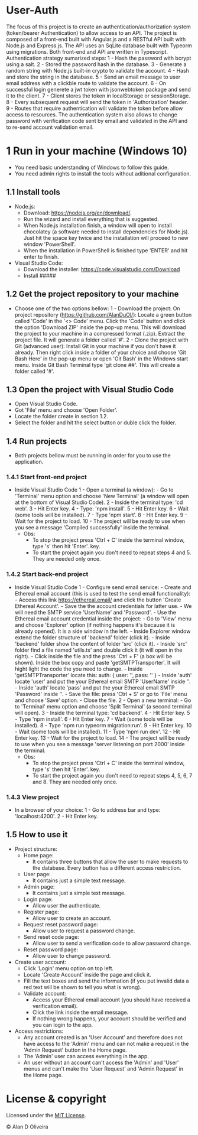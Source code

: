 # User-Auth
The focus of this project is to create an authentication/authorization system (token/bearer Authentication) to allow access to an API. The project is composed of a front-end built with Angular.js and a RESTful API built with Node.js and Express.js. The API uses an SqLite database built with Typeorm using migrations. Both front-end and API are written in Typescript.
Authentication strategy sumarized steps:
	1 - Hash the password with bcrypt using a salt.
	2 - Stored the password hash in the database.
	3 - Generate a random string with Node.js built-in crypto to validate the account.
	4 - Hash and store the string in the database.
	5 - Send an email message to user email address with a clickble route to validate the account.
	6 - On successful login generete a jwt token with jsonwebtoken package and send it to the client.
	7 - Client stores the token in localStorage or sessionStorage.
	8 - Every subsequent request will send the token in 'Authorization' header.
	9 - Routes that require authentication will validate the token before allow access to resources.
The authentication system also allows to change password with verification code sent by email and validated in the API and to 
re-send account validation email.

# 1 Run in your machine (Windows 10)
 - You need basic understanding of Windows to follow this guide.
 - You need admin rights to install the tools without aditional configuration.

## 1.1 Install tools
 - Node.js:
	- Download: https://nodejs.org/en/download/.
	- Run the wizard and install everything that is suggested.
	- When Node.js installation finish, a window will open to install chocolatey (a software needed to install dependencies for Node.js). Just hit the space key twice and the installation will proceed to new window 'PowerShell'.
	- When the installation in PowerShell is finished type 'ENTER' and hit enter to finish.
 - Visual Studio Code:
	- Download the installer: https://code.visualstudio.com/Download
	- Install #####

## 1.2 Get the project repository to your machine
 - Choose one of the two options bellow:
	1 - Download the project:
On project repository (https://github.com/AlanDuOl/):
Locate a green button called 'Code' in the '<> Code' menu. Click the 'Code' button and click the option 'Download ZIP' inside the pop-up menu. This will download the project to your machine in a compressed format (.zip). Extract the project file. It will generate a folder called '#'.
	2 - Clone the project with Git (advanced user):
Install Git in your machine if you don't have it already. Then right click inside a folder of your choice and choose 'Git Bash Here' in the pop-up menu or open 'Git Bash' in the Windows start menu. Inside Git Bash Terminal type 'git clone ##'. This will create a folder called '#'.

## 1.3 Open the project with Visual Studio Code
 - Open Visual Studio Code.
 - Got 'File' menu and choose 'Open Folder'.
 - Locate the folder create in section 1.2.
 - Select the folder and hit the select button or duble click the folder.

## 1.4 Run projects
- Both projects bellow must be running in order for you to use the application.

### 1.4.1 Start front-end project
 - Inside Visual Studio Code
	1 - Open a terminal (a window):
		- Go to 'Terminal' menu option and choose 'New Terminal' (a window will open at the bottom of Visual Studio Code).
	2 - Inside the terminal type: 'cd web'.
	3 - Hit Enter key.
	4 - Type: 'npm install'.
	5 - Hit Enter key.
	6 - Wait (some tools will be installed).
	7 - Type 'npm start'.
	8 - Hit Enter key.
	9 - Wait for the project to load.
	10 - The project will be ready to use when you see a message 'Compiled successfully' inside the terminal.
	- Obs:
		- To stop the project press 'Ctrl + C' inside the terminal window, type 's' then hit 'Enter'. key.
		- To start the project again you don't need to repeat steps 4 and 5. They are needed only once.

### 1.4.2 Start back-end project
 - Inside Visual Studio Code
 	1 - Configure send email service:
		- Create and Ethereal email account (this is used to test the send email functionality):
			- Access this link https://ethereal.email/ and click the button 'Create Ethereal Account'.
			- Save the the account credentials for latter use.
			- We will need the SMTP service 'UserName' and 'Password'.
		- Use the Ethereal email account credential inside the project:
			- Go to 'View' menu and choose 'Explorer' option (if nothing happens it's because it is already opened). It is a side window in the left.
			- Inside Explorer window extend the folder structure of 'backend' folder (click it).
			- Inside 'backend' folder show the content of folder 'src' (click it).
			- Inside 'src' folder find a file named 'utils.ts' and double click it (it will open in the right).
			- Click inside the file and the press 'Ctrl + F' (a box will be shown). Inside the box copy and paste 'getSMTPTransporter'. It will hight light the code the you need to change.
			- Inside 'getSMTPTransporter' locate this: 
				auth: {
					user: '',
					pass: ''
				}
			- Inside 'auth' locate 'user' and put the your Ethereal email SMTP 'UserName' inside ''.
			- Inside 'auth' locate 'pass' and put the your Ethereal email SMTP 'Password' inside ''.
			- Save the file: press 'Ctrl + S' or go to 'File' menu and choose 'Save' option.
			- Close the file.
	2 - Open a new terminal:
		- Go to 'Terminal' menu option and choose 'Split Terminal' (a second terminal will open).
    3 - Inside the terminal type: 'cd backend'.
	4 - Hit Enter key.
	5 - Type 'npm install'.
	6 - Hit Enter key.
	7 - Wait (some tools will be installed).
    8 - Type 'npm run typeorm migration:run'.
	9 - Hit Enter key.
	10 - Wait (some tools will be installed).
    11 - Type 'npm run dev'.
	12 - Hit Enter key.
	13 - Wait for the project to load.
	14 - The project will be ready to use when you see a message 'server listening on port 2000' inside the terminal.
	- Obs:
		- To stop the project press 'Ctrl + C' inside the terminal window, type 's' then hit 'Enter'. key.
		- To start the project again you don't need to repeat steps 4, 5, 6, 7 and 8. They are needed only once.

### 1.4.3 View project
 - In a browser of your choice:
	1 - Go to address bar and type: 'localhost:4200'.
	2 - Hit Enter key.

## 1.5 How to use it
 - Project structure:
	- Home page:
		- It contains three buttons that allow the user to make requests to the database. Every button has a different access restriction.
	- User page:
		- It contains just a simple text message.
	- Admin page:
		- It contains just a simple text message.
	- Login page:
		- Allow user the authenticate.
	- Register page:
		- Allow user to create an account.
	- Request reset password page:
		- Allow user to request a password change.
	- Send reset code page:
		- Allow user to send a verification code to allow password change.
	- Reset password page:
		- Allow user to change password.
 - Create user account:
 	- Click 'Login' menu option on top left.
	- Locate 'Create Account' inside the page and click it.
	- Fill the text boxes and send the information (if you put invalid data a red text will be shown to tell you what is wrong).
	- Validate account:
		- Access your Ethereal email account (you should have received a verification email).
		- Click the link inside the email message.
		- If nothing wrong happens, your account should be verified and you can login to the app.
 - Access restrictions:
	- Any account created is an 'User Account' and therefore does not have access to the 'Admin' menu and can not make a request in the 'Admin Request' button in the Home page.
	- The 'Admin' user can access everything in the app.
	- An user without an account can't access the 'Admin' and 'User' menus and can't make the 'User Request' and 'Admin Request' in the Home page.

# License & copyright

Licensed under the [MIT License](LICENSE.txt).

© Alan D Oliveira
